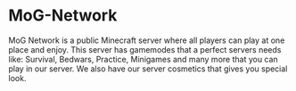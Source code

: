 # MoG-Network
MoG Network is a public Minecraft server where all players can play at one place and enjoy. This server has gamemodes that a perfect servers needs like: Survival, Bedwars, Practice, Minigames and many more that you can play in our server. We also have our server cosmetics that gives you special look.
